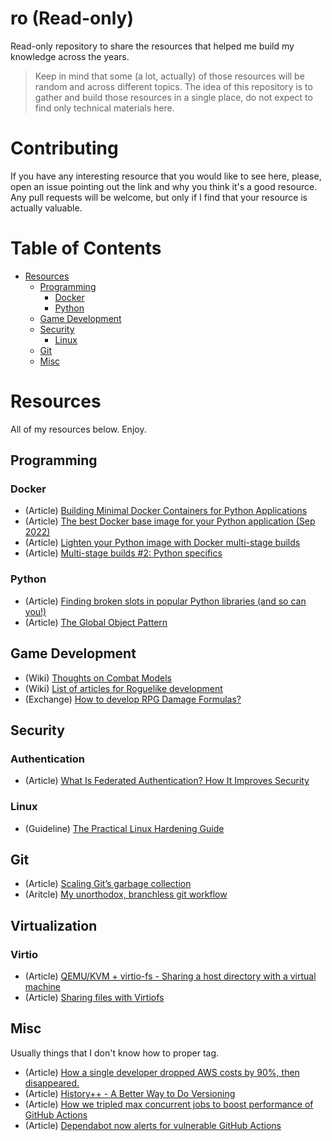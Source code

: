 # ro (Read-only)

Read-only repository to share the resources that helped me build my knowledge
across the years.

> Keep in mind that some (a lot, actually) of those resources will be random
> and across different topics. The idea of this repository is to gather and
> build those resources in a single place, do not expect to find only technical
> materials here.

# Contributing

If you have any interesting resource that you would like to see here, please,
open an issue pointing out the link and why you think it's a good resource. Any
pull requests will be welcome, but only if I find that your resource is actually
valuable.

# Table of Contents

- [Resources](#resources)
  - [Programming](#programming)
    - [Docker](#docker)
    - [Python](#python)
  - [Game Development](#game-development)
  - [Security](#security)
    - [Linux](#linux)
  - [Git](#git)
  - [Misc](#misc)

# Resources

All of my resources below. Enjoy.

## Programming

### Docker

- (Article) [Building Minimal Docker Containers for Python Applications](https://blog.realkinetic.com/building-minimal-docker-containers-for-python-applications-37d0272c52f3)
- (Article) [The best Docker base image for your Python application (Sep 2022)](https://pythonspeed.com/articles/base-image-python-docker-images/)
- (Article) [Lighten your Python image with Docker multi-stage builds](https://gabnotes.org/lighten-your-python-image-docker-multi-stage-builds/)
- (Article) [Multi-stage builds #2: Python specifics](https://pythonspeed.com/articles/multi-stage-docker-python/)

### Python

- (Article) [Finding broken slots in popular Python libraries (and so can you!)](https://dev.arie.bovenberg.net/blog/finding-broken-slots-in-popular-python-libraries/)
- (Article) [The Global Object Pattern](https://python-patterns.guide/python/module-globals/)

## Game Development

- (Wiki) [Thoughts on Combat Models](http://www.roguebasin.com/index.php?title=Thoughts_on_Combat_Models#Determining_whether_you_hit)
- (Wiki) [List of articles for Roguelike development](http://www.roguebasin.com/index.php/Articles)
- (Exchange) [How to develop RPG Damage Formulas?](https://gamedev.stackexchange.com/questions/14309/how-to-develop-rpg-damage-formulas)

## Security

### Authentication

- (Article) [What Is Federated Authentication? How It Improves Security](https://learn.g2.com/federated-authentication)

### Linux

- (Guideline) [The Practical Linux Hardening Guide](https://github.com/trimstray/the-practical-linux-hardening-guide/wiki)

## Git

- (Article) [Scaling Git’s garbage collection](https://github.blog/2022-09-13-scaling-gits-garbage-collection/)
- (Aritcle) [My unorthodox, branchless git workflow](https://drewdevault.com/2020/04/06/My-weird-branchless-git-workflow.html)

## Virtualization

### Virtio

- (Article) [QEMU/KVM + virtio-fs - Sharing a host directory with a virtual machine](https://www.tauceti.blog/posts/qemu-kvm-share-host-directory-with-vm-with-virtio/)
- (Article) [Sharing files with Virtiofs](https://libvirt.org/kbase/virtiofs.html)

## Misc

Usually things that I don't know how to proper tag.

- (Article) [How a single developer dropped AWS costs by 90%, then disappeared.](https://medium.com/@maximetopolov/how-a-single-developer-dropped-aws-costs-by-90-then-disappeared-2b46a115103a)
- (Article) [History++ - A Better Way to Do Versioning](https://blog.replit.com/history2-release)
- (Article) [How we tripled max concurrent jobs to boost performance of GitHub Actions](https://github.blog/2022-09-16-how-we-tripled-max-concurrent-jobs-to-boost-performance-of-github-actions/)
- (Article) [Dependabot now alerts for vulnerable GitHub Actions](https://github.blog/2022-08-09-dependabot-now-alerts-for-vulnerable-github-actions/)
